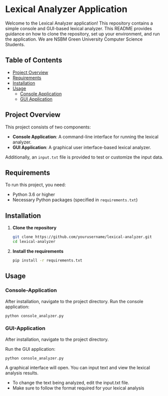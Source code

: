 # Lexical Analyzer Application

Welcome to the Lexical Analyzer application! 
This repository contains a simple console and GUI-based lexical analyzer. 
This README provides guidance on how to clone the repository, set up your environment, and run the application. 
We are NSBM Green University Computer Science Students.

## Table of Contents
- [Project Overview](#project-overview)
- [Requirements](#requirements)
- [Installation](#installation)
- [Usage](#usage)
  - [Console Application](#console-application)
  - [GUI Application](#gui-application)


## Project Overview
This project consists of two components:
- **Console Application**: A command-line interface for running the lexical analyzer.
- **GUI Application**: A graphical user interface-based lexical analyzer.

Additionally, an `input.txt` file is provided to test or customize the input data.

## Requirements
To run this project, you need:
- Python 3.6 or higher
- Necessary Python packages (specified in `requirements.txt`)

## Installation
1. **Clone the repository**
   ```bash
   git clone https://github.com/yourusername/lexical-analyzer.git
   cd lexical-analyzer

2. **Install the requirements**
   ```bash
   pip install -r requirements.txt

## Usage

### Console-Application

After installation, navigate to the project directory.
Run the console application:

 
    python console_analyzer.py

### GUI-Application

After installation, navigate to the project directory.

Run the GUI application:


    python console_analyzer.py

A graphical interface will open. You can input text and view the lexical analysis results.

- To change the text being analyzed, edit the input.txt file.
- Make sure to follow the format required for your lexical analysis





